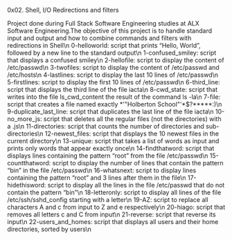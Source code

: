 0x02. Shell, I/O Redirections and filters

Project done during Full Stack Software Engineering studies at ALX Software Engineering.The objective of this project is to handle standard input and output and how to combine commands and filters with redirections in Shell\n
0-helloworld: script that prints “Hello, World”, followed by a new line to the standard output\n
1-confused_smiley: script that displays a confused smiley\n
2-hellofile: script to display the content of /etc/passwd\n
3-twofiles: script to display the content of /etc/passwd and /etc/hosts\n
4-lastlines: script to display the last 10 lines of /etc/passwd\n
5-firstlines: script to display the first 10 lines of /etc/passwd\n
6-third_line: script that displays the third line of the file iacta\n
8-cwd_state: script that writes into the file ls_cwd_content the result of the command ls -la\n
7-file: script that creates a file named exactly *\'"Holberton School"'\*$?*****:)\n
9-duplicate_last_line: script that duplicates the last line of the file iacta\n
10-no_more_js: script that deletes all the regular files (not the directories) with a .js\n
11-directories: script that counts the number of directories and sub-directories\n
12-newest_files: script that displays the 10 newest files in the current directory\n
13-unique: script that takes a list of words as input and prints only words that appear exactly once\n
14-findthatword: script that displays lines containing the pattern “root” from the file /etc/passwd\n
15-countthatword: script to display the number of lines that contain the pattern “bin” in the file /etc/passwd\n
16-whatsnext: script to display lines containing the pattern “root” and 3 lines after them in the file\n
17-hidethisword: script to display all the lines in the file /etc/passwd that do not contain the pattern “bin”\n
18-letteronly: script to display all lines of the file /etc/ssh/sshd_config starting with a letter\n
19-AZ: script to replace all characters A and c from input to Z and e respectively\n
20-hiago: script that removes all letters c and C from input\n
21-reverse: script that reverse its input\n
22-users_and_homes: script that displays all users and their home directories, sorted by users\n
